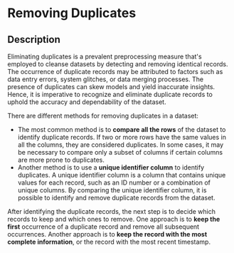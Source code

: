 # Removing Duplicates

## Description

Eliminating duplicates is a prevalent preprocessing measure that's employed to cleanse datasets by detecting and removing identical records. The occurrence of duplicate records may be attributed to factors such as data entry errors, system glitches, or data merging processes. The presence of duplicates can skew models and yield inaccurate insights. Hence, it is imperative to recognize and eliminate duplicate records to uphold the accuracy and dependability of the dataset.

There are different methods for removing duplicates in a dataset:

- The most common method is to **compare all the rows** of the dataset to identify duplicate records. If two or more rows have the same values in all the columns, they are considered duplicates. In some cases, it may be necessary to compare only a subset of columns if certain columns are more prone to duplicates.
- Another method is to use a **unique identifier column** to identify duplicates. A unique identifier column is a column that contains unique values for each record, such as an ID number or a combination of unique columns. By comparing the unique identifier column, it is possible to identify and remove duplicate records from the dataset.

After identifying the duplicate records, the next step is to decide which records to keep and which ones to remove. One approach is to **keep the first** occurrence of a duplicate record and remove all subsequent occurrences. Another approach is to **keep the record with the most complete information**, or the record with the most recent timestamp.
